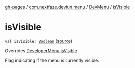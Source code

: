 [gh-pages](../../index.md) / [com.nextfaze.devfun.menu](../index.md) / [DevMenu](index.md) / [isVisible](./is-visible.md)

# isVisible

`val isVisible: `[`Boolean`](https://kotlinlang.org/api/latest/jvm/stdlib/kotlin/-boolean/index.html) [(source)](https://github.com/NextFaze/dev-fun/tree/master/devfun-menu/src/main/java/com/nextfaze/devfun/menu/DeveloperMenu.kt#L131)

Overrides [DeveloperMenu.isVisible](../-developer-menu/is-visible.md)

Flag indicating if the menu is currently visible.

